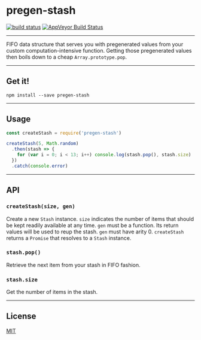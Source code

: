 # pregen-stash

[![build status](http://img.shields.io/travis/chiefbiiko/pregen-stash.svg?style=flat)](http://travis-ci.org/chiefbiiko/pregen-stash) [![AppVeyor Build Status](https://ci.appveyor.com/api/projects/status/github/chiefbiiko/pregen-stash?branch=master&svg=true)](https://ci.appveyor.com/project/chiefbiiko/pregen-stash)

***

FIFO data structure that serves you with pregenerated values from your custom computation-intensive function. Getting those pregenerated values then boils down to a cheap `Array.prototype.pop`.

***

## Get it!

```
npm install --save pregen-stash
```

***

## Usage

``` js
const createStash = require('pregen-stash')

createStash(5, Math.random)
  .then(stash => {
    for (var i = 0; i < 13; i++) console.log(stash.pop(), stash.size)
  })
  .catch(console.error)
```

***

## API

### `createStash(size, gen)`

Create a new `Stash` instance. `size` indicates the number of items that should be kept readily available at any time. `gen` must be a function. Its return values will be used to reup the stash. `gen` must have arity 0. `createStash` returns a `Promise` that resolves to a `Stash` instance.

### `stash.pop()`

Retrieve the next item from your stash in FIFO fashion.

### `stash.size`

Get the number of items in the stash.

***

## License

[MIT](./license.md)

